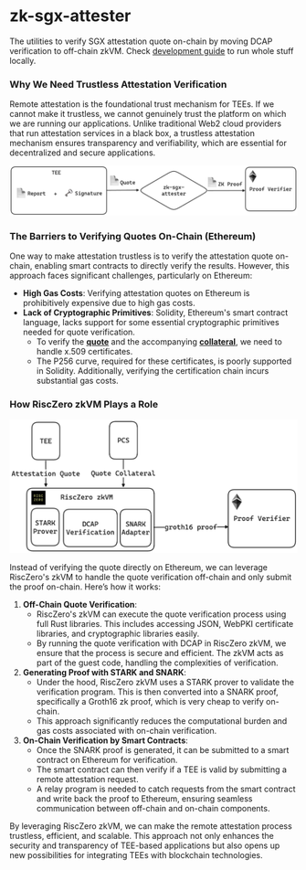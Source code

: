 # zk-sgx-attester

The utilities to verify SGX attestation quote on-chain by moving DCAP verification to off-chain zkVM. Check [development guide](./local-development.md) to run whole stuff locally.

### **Why We Need Trustless Attestation Verification**

Remote attestation is the foundational trust mechanism for TEEs. If we cannot make it trustless, we cannot genuinely trust the platform on which we are running our applications. Unlike traditional Web2 cloud providers that run attestation services in a black box, a trustless attestation mechanism ensures transparency and verifiability, which are essential for decentralized and secure applications.

![zk-attester](./zk-attester.png)

### **The Barriers to Verifying Quotes On-Chain (Ethereum)**

One way to make attestation trustless is to verify the attestation quote on-chain, enabling smart contracts to directly verify the results. However, this approach faces significant challenges, particularly on Ethereum:

- **High Gas Costs**: Verifying attestation quotes on Ethereum is prohibitively expensive due to high gas costs.
- **Lack of Cryptographic Primitives**: Solidity, Ethereum's smart contract language, lacks support for some essential cryptographic primitives needed for quote verification.
    - To verify the [**quote**](https://github.com/tolak/zk-dcap-verifier/blob/main/res/dcap_quote) and the accompanying [**collateral**](https://github.com/tolak/zk-dcap-verifier/blob/main/res/dcap_quote_collateral), we need to handle x.509 certificates.
    - The P256 curve, required for these certificates, is poorly supported in Solidity. Additionally, verifying the certification chain incurs substantial gas costs.

### **How RiscZero zkVM Plays a Role**

![zk-dcap-verifier](./zk-dcap-verifier.png)

Instead of verifying the quote directly on Ethereum, we can leverage RiscZero's zkVM to handle the quote verification off-chain and only submit the proof on-chain. Here’s how it works:

1. **Off-Chain Quote Verification**:
    - RiscZero's zkVM can execute the quote verification process using full Rust libraries. This includes accessing JSON, WebPKI certificate libraries, and cryptographic libraries easily.
    - By running the quote verification with DCAP in RiscZero zkVM, we ensure that the process is secure and efficient. The zkVM acts as part of the guest code, handling the complexities of verification.
2. **Generating Proof with STARK and SNARK**:
    - Under the hood, RiscZero zkVM uses a STARK prover to validate the verification program. This is then converted into a SNARK proof, specifically a Groth16 zk proof, which is very cheap to verify on-chain.
    - This approach significantly reduces the computational burden and gas costs associated with on-chain verification.
3. **On-Chain Verification by Smart Contracts**:
    - Once the SNARK proof is generated, it can be submitted to a smart contract on Ethereum for verification.
    - The smart contract can then verify if a TEE is valid by submitting a remote attestation request.
    - A relay program is needed to catch requests from the smart contract and write back the proof to Ethereum, ensuring seamless communication between off-chain and on-chain components.

By leveraging RiscZero zkVM, we can make the remote attestation process trustless, efficient, and scalable. This approach not only enhances the security and transparency of TEE-based applications but also opens up new possibilities for integrating TEEs with blockchain technologies.

